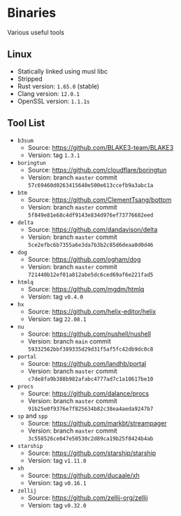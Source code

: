 # Binaries

Various useful tools

## Linux

- Statically linked using musl libc
- Stripped
- Rust version: `1.65.0` (stable)
- Clang version: `12.0.1`
- OpenSSL version: `1.1.1s`

## Tool List

- `b3sum`
  - Source: https://github.com/BLAKE3-team/BLAKE3
  - Version: tag `1.3.1`
- `boringtun`
  - Source: https://github.com/cloudflare/boringtun
  - Version: branch `master` commit `57c69460d0263415640e500e613ccefb9a3abc1a`
- `btm`
  - Source: https://github.com/ClementTsang/bottom
  - Version: branch `master` commit `5f849e81e68c4df9143e834d976ef73776682eed`
- `delta`
  - Source: https://github.com/dandavison/delta
  - Version: branch `master` commit `5ce2efbc6b7355a6e3da7b3b2c85d6deaa0d0d46`
- `dog`
  - Source: https://github.com/ogham/dog
  - Version: branch `master` commit `721440b12ef01a812abe5dc6ced69af6e221fad5`
- `htmlq`
  - Source: https://github.com/mgdm/htmlq
  - Version: tag `v0.4.0`
- `hx`
  - Source: https://github.com/helix-editor/helix
  - Version: tag `22.08.1`
- `nu`
  - Source: https://github.com/nushell/nushell
  - Version: branch `main` commit `59332562bbf389335d29d31f5af5fc42db9dc0c8`
- `portal`
  - Source: https://github.com/landhb/portal
  - Version: branch `master` commit `c7de8fa9b388b982afabc4777ad7c1a10617be10`
- `procs`
  - Source: https://github.com/dalance/procs
  - Version: branch `master` commit `91b25e0f9376e7f825634b82c38ea4aeda9247b7`
- `sp` and `spp`
  - Source: https://github.com/markbt/streampager
  - Version: branch `master` commit `3c558526ce047e50530c2d89ca19b25f8424b4ab`
- `starship`
  - Source: https://github.com/starship/starship
  - Version: tag `v1.11.0`
- `xh`
  - Source: https://github.com/ducaale/xh
  - Version: tag `v0.16.1`
- `zellij`
  - Source: https://github.com/zellij-org/zellij
  - Version: tag `v0.32.0`
